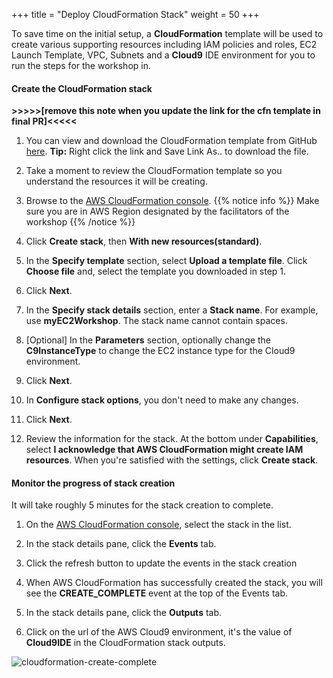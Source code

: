 +++
title = "Deploy CloudFormation Stack"
weight = 50
+++

To save time on the initial setup, a **CloudFormation** template will be used to create  various supporting resources including IAM policies and roles, EC2 Launch Template, VPC, Subnets and a **Cloud9** IDE environment for you to run the steps for the workshop in.

#### Create the CloudFormation stack

**>>>>>[remove this note when you update the link for the cfn template in final PR]<<<<<**
1. You can view and download the CloudFormation template from GitHub [here](https://raw.githubusercontent.com/nadaahm/ec2-spot-workshops/nadaahm-asg-workshop-reinvent/content/efficient-and-resilient-ec2-auto-scaling/files/efficient-auto-scaling-quickstart-cnf.yml). **Tip:** Right click the link and Save Link As.. to download the file.
                                                                            
1. Take a moment to review the CloudFormation template so you understand the resources it will be creating.

1. Browse to the [AWS CloudFormation console](https://console.aws.amazon.com/cloudformation).
{{% notice info %}}
Make sure you are in AWS Region designated by the facilitators of the workshop
{{% /notice %}}
1. Click **Create stack**, then **With new resources(standard)**.

1. In the **Specify template** section, select **Upload a template file**. Click **Choose file** and, select the template you downloaded in step 1.

1. Click **Next**.

1. In the **Specify stack details** section, enter a **Stack name**. For example, use **myEC2Workshop**. The stack name cannot contain spaces.

1. [Optional] In the **Parameters** section, optionally change the **C9InstanceType** to change the EC2 instance type for the Cloud9 environment.

1. Click **Next**.

1. In **Configure stack options**, you don't need to make any changes.

1. Click **Next**.

1. Review the information for the stack. At the bottom under **Capabilities**, select **I acknowledge that AWS CloudFormation might create IAM resources**. When you're satisfied with the settings, click **Create stack**.

#### Monitor the progress of stack creation

It will take roughly 5 minutes for the stack creation to complete.

1. On the [AWS CloudFormation console](https://console.aws.amazon.com/cloudformation), select the stack in the list.

1. In the stack details pane, click the **Events** tab.
2. Click the refresh button to update the events in the stack creation
3. When AWS CloudFormation has successfully created the stack, you will see the **CREATE_COMPLETE** event at the top of the Events tab.
4. In the stack details pane, click the **Outputs** tab.
5. Click on the url of the AWS Cloud9 environment, it's the value of **Cloud9IDE** in the CloudFormation stack outputs.

![cloudformation-create-complete](/images/efficient-and-resilient-ec2-auto-scaling/cloudformation-create-complete.png)